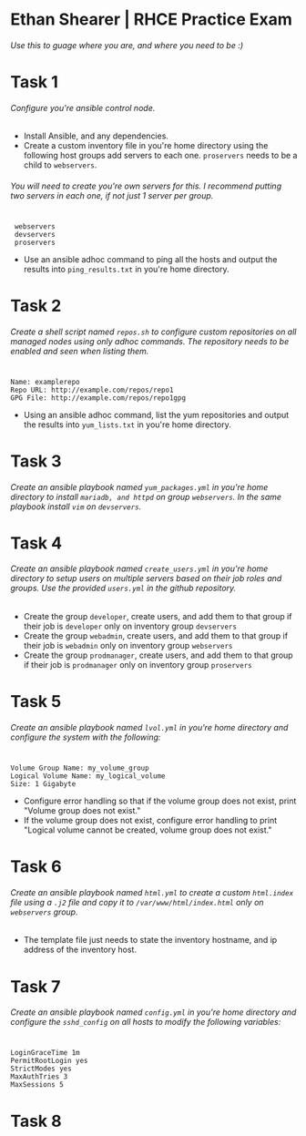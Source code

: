 <!--
 Copyright (c) 2023 Ethan Shearer
 
 This software is released under the MIT License.
 https://opensource.org/licenses/MIT
-->


# Ethan Shearer | RHCE Practice Exam
###### _Use this to guage where you are, and where you need to be :)_

# Task 1
###### Configure you're ansible control node.
- Install Ansible, and any dependencies.
- Create a custom inventory file in you're home directory using the following host groups add servers to each one. `proservers` needs to be a child to `webservers`.
###### You will need to create you're own servers for this. I recommend putting two servers in each one, if not just 1 server per group.
#
```
 webservers
 devservers
 proservers
 ```
 - Use an ansible adhoc command to ping all the hosts and output the results into `ping_results.txt` in you're home directory.

# Task 2
###### Create a shell script named `repos.sh` to configure custom repositories on all managed nodes using only adhoc commands. The repository needs to be enabled and seen when listing them.
#
```
Name: examplerepo
Repo URL: http://example.com/repos/repo1
GPG File: http://example.com/repos/repo1gpg
```
- Using an ansible adhoc command, list the yum repositories and output the results into `yum_lists.txt` in you're home directory.

# Task 3
###### Create an ansible playbook named `yum_packages.yml` in you're home directory to install `mariadb, and httpd` on group `webservers`. In the same playbook install `vim` on `devservers`.

# Task 4
###### Create an ansible playbook named `create_users.yml` in you're home directory to setup users on multiple servers based on their job roles and groups. Use the provided `users.yml` in the github repository.
- Create the group `developer`, create users, and add them to that group if their job is `developer` only on inventory group `devservers`
- Create the group `webadmin`, create users, and add them to that group if their job is `webadmin` only on inventory group `webservers`
- Create the group `prodmanager`, create users, and add them to that group if their job is `prodmanager` only on inventory group `proservers`

# Task 5
###### Create an ansible playbook named `lvol.yml` in you're home directory and configure the system with the following:
#
```
Volume Group Name: my_volume_group
Logical Volume Name: my_logical_volume
Size: 1 Gigabyte
```
- Configure error handling so that if the volume group does not exist, print "Volume group does not exist."
- If the volume group does not exist, configure error handling to print "Logical volume cannot be created, volume group does not exist."

# Task 6
###### Create an ansible playbook named `html.yml` to create a custom `html.index` file using a `.j2` file and copy it to `/var/www/html/index.html` only on `webservers` group.
- The template file just needs to state the inventory hostname, and ip address of the inventory host.

# Task 7
###### Create an ansible playbook named `config.yml` in you're home directory and configure the `sshd_config` on all hosts to modify the following variables:
#
```
LoginGraceTime 1m
PermitRootLogin yes
StrictModes yes
MaxAuthTries 3
MaxSessions 5
```
# Task 8




